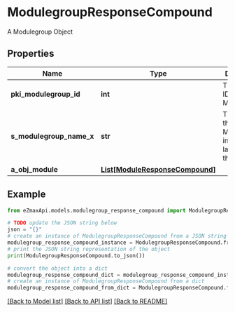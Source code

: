 # ModulegroupResponseCompound

A Modulegroup Object

## Properties

Name | Type | Description | Notes
------------ | ------------- | ------------- | -------------
**pki_modulegroup_id** | **int** | The unique ID of the Modulegroup | 
**s_modulegroup_name_x** | **str** | The name of the Modulegroup in the language of the requester | 
**a_obj_module** | [**List[ModuleResponseCompound]**](ModuleResponseCompound.md) |  | [optional] 

## Example

```python
from eZmaxApi.models.modulegroup_response_compound import ModulegroupResponseCompound

# TODO update the JSON string below
json = "{}"
# create an instance of ModulegroupResponseCompound from a JSON string
modulegroup_response_compound_instance = ModulegroupResponseCompound.from_json(json)
# print the JSON string representation of the object
print(ModulegroupResponseCompound.to_json())

# convert the object into a dict
modulegroup_response_compound_dict = modulegroup_response_compound_instance.to_dict()
# create an instance of ModulegroupResponseCompound from a dict
modulegroup_response_compound_from_dict = ModulegroupResponseCompound.from_dict(modulegroup_response_compound_dict)
```
[[Back to Model list]](../README.md#documentation-for-models) [[Back to API list]](../README.md#documentation-for-api-endpoints) [[Back to README]](../README.md)



